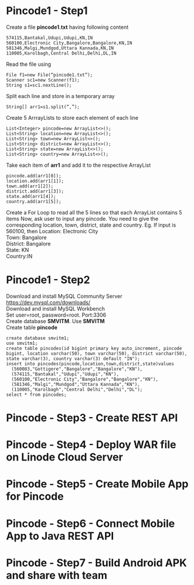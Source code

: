 # Pincode1 - Step1
Create a file **pincode1.txt** having following content
```560083,Gottigere,Bangalore,Bangalore,KN,IN
574115,Bantakal,Udupi,Udupi,KN,IN
560100,Electronic City,Bangalore,Bangalore,KN,IN
581346,Malgi,Mundgod,Uttara Kannada,KN,IN
110005,Karolbagh,Central Delhi,Delhi,DL,IN
```
Read the file using    
```
File f1=new File(“pincode1.txt”);
Scanner sc1=new Scanner(f1);
String s1=sc1.nextLine();
```
Split each line and store in a temporary array   
```
String[] arr1=s1.split(“,”);
```
Create 5 ArrrayLists to store each element of each line
```
List<Integer> pincode=new ArrayList<>();
List<String> location=new ArrayList<>();
List<String> town=new ArrayList<>();
List<String> district=new ArrayList<>();
List<String> state=new ArrayList<>();
List<String> country=new ArrayList<>();
```
Take each item of **arr1** and add it to the respective ArrayList
```
pincode.add(arr1[0]);
location.add(arr1[1]);
town.add(arr1[2]);
district.add(arr1[3]);
state.add(arr1[4]);
country.add(arr1[5]);
```
Create a For Loop to read all the 5 lines so that each ArrayList contains 5 items
Now, ask user to input any pincode.  You need to give the corresponding location, town, district, state and country.  Eg.
If input is 560100, then
	Location: Electronic City   
	Town: Bangalore   
	District: Bangalore   
	State: KN   
	Country:IN   
# Pincode1 - Step2
Download and install MySQL Community Server https://dev.mysql.com/downloads/   
Download and install MySQL Workbench   
Set user=root, password=root.  Port:3306   
Create database **SMVITM**.  Use **SMVITM**   
Create table **pincode**
```
create database smvitm1;
use smvitm1;
create table pincodes(id bigint primary key auto_increment, pincode bigint, location varchar(50), town varchar(50), district varchar(50), state varchar(3), country varchar(3) default "IN");
insert into pincodes(pincode,location,town,district,state)values
  (560083,"Gottigere","Bangalore","Bangalore","KN"),
  (574115,"Bantakal","Udupi","Udupi","KN"),
  (560100,"Electronic City","Bangalore","Bangalore","KN"),
  (581346,"Malgi","Mundgod","Uttara Kannada","KN"),
  (110005,"Karolbagh","Central Delhi","Delhi","DL");
select * from pincodes;
```
# Pincode - Step3 - Create REST API    
# Pincode - Step4 - Deploy WAR file on Linode Cloud Server   
# Pincode - Step5 - Create Mobile App for Pincode   
# Pincode - Step6 - Connect Mobile App to Java REST API   
# Pincode - Step7 - Build Android APK and share with team   